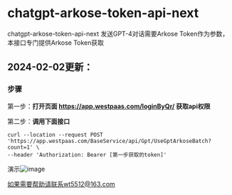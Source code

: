 # chatgpt-arkose-token-api-next
chatgpt-arkose-token-api-next
发送GPT-4对话需要Arkose Token作为参数，本接口专门提供Arkose Token获取


## 2024-02-02更新： 
### 步骤

第一步：**打开页面 https://app.westpaas.com/loginByQr/  获取api权限**

第二步：**调用下面接口**

```
curl --location --request POST 'https://app.westpaas.com/BaseService/api/Gpt/UseGptArkoseBatch?count=1' \
--header 'Authorization: Bearer [第一步获取的token]'
```
演示![image](https://github.com/wt5512/chatgpt-arkose-token-api-next/assets/7941052/c3cc741f-8548-4b06-894f-7632b76ec5ff)

如果需要帮助请联系wt5512@163.com




